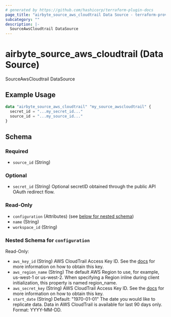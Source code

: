 ```yaml
---
# generated by https://github.com/hashicorp/terraform-plugin-docs
page_title: "airbyte_source_aws_cloudtrail Data Source - terraform-provider-airbyte"
subcategory: ""
description: |-
  SourceAwsCloudtrail DataSource
---
```


# airbyte_source_aws_cloudtrail (Data Source)

SourceAwsCloudtrail DataSource

## Example Usage

```terraform
data "airbyte_source_aws_cloudtrail" "my_source_awscloudtrail" {
  secret_id = "...my_secret_id..."
  source_id = "...my_source_id..."
}
```

<!-- schema generated by tfplugindocs -->
## Schema

### Required

- `source_id` (String)

### Optional

- `secret_id` (String) Optional secretID obtained through the public API OAuth redirect flow.

### Read-Only

- `configuration` (Attributes) (see [below for nested schema](#nestedatt--configuration))
- `name` (String)
- `workspace_id` (String)

<a id="nestedatt--configuration"></a>
### Nested Schema for `configuration`

Read-Only:

- `aws_key_id` (String) AWS CloudTrail Access Key ID. See the <a href="https://docs.airbyte.com/integrations/sources/aws-cloudtrail">docs</a> for more information on how to obtain this key.
- `aws_region_name` (String) The default AWS Region to use, for example, us-west-1 or us-west-2. When specifying a Region inline during client initialization, this property is named region_name.
- `aws_secret_key` (String) AWS CloudTrail Access Key ID. See the <a href="https://docs.airbyte.com/integrations/sources/aws-cloudtrail">docs</a> for more information on how to obtain this key.
- `start_date` (String) Default: "1970-01-01"
The date you would like to replicate data. Data in AWS CloudTrail is available for last 90 days only. Format: YYYY-MM-DD.


